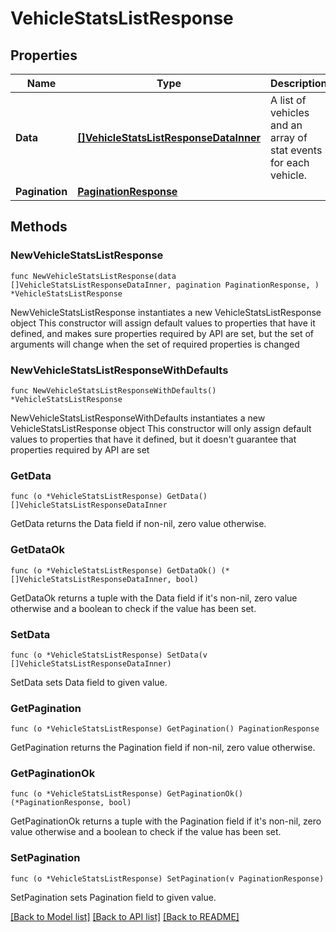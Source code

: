 # VehicleStatsListResponse

## Properties

Name | Type | Description | Notes
------------ | ------------- | ------------- | -------------
**Data** | [**[]VehicleStatsListResponseDataInner**](VehicleStatsListResponseDataInner.md) | A list of vehicles and an array of stat events for each vehicle. | 
**Pagination** | [**PaginationResponse**](PaginationResponse.md) |  | 

## Methods

### NewVehicleStatsListResponse

`func NewVehicleStatsListResponse(data []VehicleStatsListResponseDataInner, pagination PaginationResponse, ) *VehicleStatsListResponse`

NewVehicleStatsListResponse instantiates a new VehicleStatsListResponse object
This constructor will assign default values to properties that have it defined,
and makes sure properties required by API are set, but the set of arguments
will change when the set of required properties is changed

### NewVehicleStatsListResponseWithDefaults

`func NewVehicleStatsListResponseWithDefaults() *VehicleStatsListResponse`

NewVehicleStatsListResponseWithDefaults instantiates a new VehicleStatsListResponse object
This constructor will only assign default values to properties that have it defined,
but it doesn't guarantee that properties required by API are set

### GetData

`func (o *VehicleStatsListResponse) GetData() []VehicleStatsListResponseDataInner`

GetData returns the Data field if non-nil, zero value otherwise.

### GetDataOk

`func (o *VehicleStatsListResponse) GetDataOk() (*[]VehicleStatsListResponseDataInner, bool)`

GetDataOk returns a tuple with the Data field if it's non-nil, zero value otherwise
and a boolean to check if the value has been set.

### SetData

`func (o *VehicleStatsListResponse) SetData(v []VehicleStatsListResponseDataInner)`

SetData sets Data field to given value.


### GetPagination

`func (o *VehicleStatsListResponse) GetPagination() PaginationResponse`

GetPagination returns the Pagination field if non-nil, zero value otherwise.

### GetPaginationOk

`func (o *VehicleStatsListResponse) GetPaginationOk() (*PaginationResponse, bool)`

GetPaginationOk returns a tuple with the Pagination field if it's non-nil, zero value otherwise
and a boolean to check if the value has been set.

### SetPagination

`func (o *VehicleStatsListResponse) SetPagination(v PaginationResponse)`

SetPagination sets Pagination field to given value.



[[Back to Model list]](../README.md#documentation-for-models) [[Back to API list]](../README.md#documentation-for-api-endpoints) [[Back to README]](../README.md)


